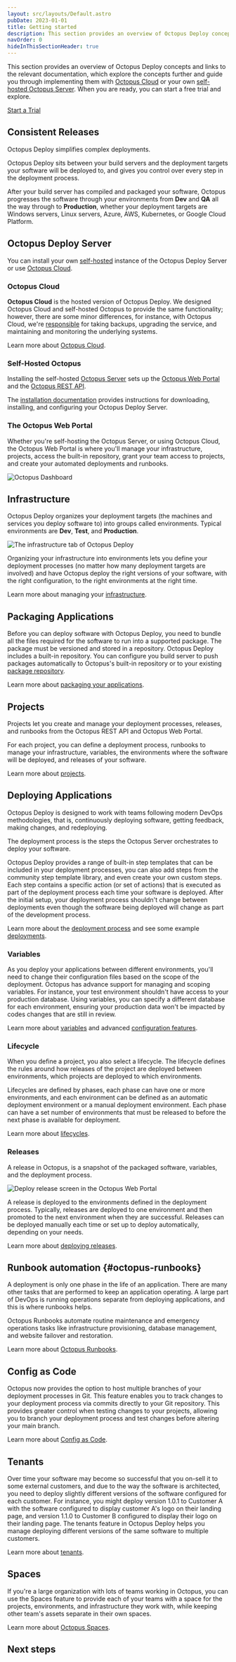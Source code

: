 ```yaml
---
layout: src/layouts/Default.astro
pubDate: 2023-01-01
title: Getting started
description: This section provides an overview of Octopus Deploy concepts and links to the relevant documentation, which explore the concepts further and guide you through implementing them with Octopus Cloud or your own self-hosted Octopus Server
navOrder: 0
hideInThisSectionHeader: true
---
```


This section provides an overview of Octopus Deploy concepts and links to the relevant documentation, which explore the concepts further and guide you through implementing them with [Octopus Cloud](#octopus-cloud) or your own [self-hosted Octopus Server](#self-hosted-octopus). When you are ready, you can start a free trial and explore.

<span><a class="btn btn-success" href="https://octopus.com/start">Start a Trial</a></span>

## Consistent Releases

Octopus Deploy simplifies complex deployments.

Octopus Deploy sits between your build servers and the deployment targets your software will be deployed to, and gives you control over every step in the deployment process.

After your build server has compiled and packaged your software, Octopus progresses the software through your environments from **Dev** and **QA** all the way through to **Production**, whether your deployment targets are Windows servers, Linux servers, Azure, AWS, Kubernetes, or Google Cloud Platform.

## Octopus Deploy Server

You can install your own [self-hosted](#self-hosted-octopus) instance of the Octopus Deploy Server or use [Octopus Cloud](#octopus-cloud).

### Octopus Cloud

**Octopus Cloud** is the hosted version of Octopus Deploy. We designed Octopus Cloud and self-hosted Octopus to provide the same functionality; however, there are some minor differences, for instance, with Octopus Cloud, we're [responsible](/docs/security/index.md#responsibility) for taking backups, upgrading the service, and maintaining and monitoring the underlying systems.

Learn more about [Octopus Cloud](/docs/octopus-cloud/).

### Self-Hosted Octopus

Installing the self-hosted [Octopus Server](/docs/installation/index/) sets up the [Octopus Web Portal](#the-octopus-web-portal) and the [Octopus REST API](/docs/octopus-rest-api/).

The [installation documentation](/docs/installation/) provides instructions for downloading, installing, and configuring your Octopus Deploy Server.

### The Octopus Web Portal

Whether you're self-hosting the Octopus Server, or using Octopus Cloud, the Octopus Web Portal is where you'll manage your infrastructure, projects, access the built-in repository, grant your team access to projects, and create your automated deployments and runbooks.

![Octopus Dashboard](dashboard.png "width=500")

## Infrastructure

Octopus Deploy organizes your deployment targets (the machines and services you deploy software to) into groups called environments. Typical environments are **Dev**, **Test**, and **Production**.

![The infrastructure tab of Octopus Deploy](images/infrastructure.png "width=500")

Organizing your infrastructure into environments lets you define your deployment processes (no matter how many deployment targets are involved) and have Octopus deploy the right versions of your software, with the right configuration, to the right environments at the right time.

Learn more about managing your [infrastructure](/docs/infrastructure/).

## Packaging Applications

Before you can deploy software with Octopus Deploy, you need to bundle all the files required for the software to run into a supported package. The package must be versioned and stored in a repository. Octopus Deploy includes a built-in repository. You can configure you build server to push packages automatically to Octopus's built-in repository or to your existing [package repository](/docs/packaging-applications/package-repositories/).

Learn more about [packaging your applications](/docs/packaging-applications/).

## Projects

<!-- needs runbooks -->

Projects let you create and manage your deployment processes, releases, and runbooks from the Octopus REST API and Octopus Web Portal.

For each project, you can define a deployment process, runbooks to manage your infrastructure, variables, the environments where the software will be deployed, and releases of your software.

Learn more about [projects](/docs/projects/).

## Deploying Applications

Octopus Deploy is designed to work with teams following modern DevOps methodologies, that is, continuously deploying software, getting feedback, making changes, and redeploying.

The deployment process is the steps the Octopus Server orchestrates to deploy your software.

Octopus Deploy provides a range of built-in step templates that can be included in your deployment processes, you can also add steps from the community step template library, and even create your own custom steps. Each step contains a specific action (or set of actions) that is executed as part of the deployment process each time your software is deployed. After the initial setup, your deployment process shouldn't change between deployments even though the software being deployed will change as part of the development process.

Learn more about the [deployment process](/docs/projects/deployment-process/) and see some example [deployments](/docs/deployments/).

### Variables

As you deploy your applications between different environments, you'll need to change their configuration files based on the scope of the deployment. Octopus has advance support for managing and scoping variables. For instance, your test environment shouldn't have access to your production database. Using variables, you can specify a different database for each environment, ensuring your production data won't be impacted by codes changes that are still in review.

Learn more about [variables](/docs/projects/variables/index/) and advanced [configuration features](/docs/projects/steps/configuration-features/).

### Lifecycle

When you define a project, you also select a lifecycle. The lifecycle defines the rules around how releases of the project are deployed between environments, which projects are deployed to which environments.

Lifecycles are defined by phases, each phase can have one or more environments, and each environment can be defined as an automatic deployment environment or a manual deployment environment. Each phase can have a set number of environments that must be released to before the next phase is available for deployment.

Learn more about [lifecycles](/docs/releases/lifecycles/).

### Releases

A release in Octopus, is a snapshot of the packaged software, variables, and the deployment process.

![Deploy release screen in the Octopus Web Portal](deploy-release.png "width=500")

A release is deployed to the environments defined in the deployment process. Typically, releases are deployed to one environment and then promoted to the next environment when they are successful. Releases can be deployed manually each time or set up to deploy automatically, depending on your needs.

Learn more about [deploying releases](/docs/releases/).

## Runbook automation {#octopus-runbooks}

A deployment is only one phase in the life of an application. There are many other tasks that are performed to keep an application operating. A large part of DevOps is running operations separate from deploying applications, and this is where runbooks helps.

Octopus Runbooks automate routine maintenance and emergency operations tasks like infrastructure provisioning, database management, and website failover and restoration.

Learn more about [Octopus Runbooks](/docs/runbooks/).

## Config as Code

Octopus now provides the option to host multiple branches of your deployment processes in Git. This feature enables you to track changes to your deployment process via commits directly to your Git repository. This provides greater control when testing changes to your projects, allowing you to branch your deployment process and test changes before altering your main branch.

Learn more about [Config as Code](/docs/projects/version-control/).

## Tenants

Over time your software may become so successful that you on-sell it to some external customers, and due to the way the software is architected, you need to deploy slightly different versions of the software configured for each customer. For instance, you might deploy version 1.0.1 to Customer A with the software configured to display customer A's logo on their landing page, and version 1.1.0 to Customer B configured to display their logo on their landing page. The tenants feature in Octopus Deploy helps you manage deploying different versions of the same software to multiple customers.

Learn more about [tenants](/docs/tenants/).

## Spaces

If you're a large organization with lots of teams working in Octopus, you can use the Spaces feature to provide each of your teams with a space for the projects, environments, and infrastructure they work with, while keeping other team's assets separate in their own spaces.

Learn more about [Octopus Spaces](/docs/administration/spaces/).

## Next steps
